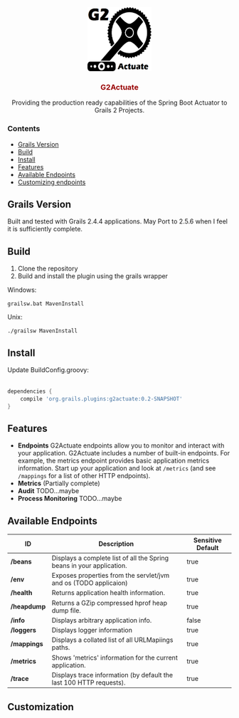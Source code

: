 <p align="center">
  <a href="https://github.com/jtsampson/g2actuate">
    <img src="G2ActuateSmall.png" width=144 height=144>
  </a>
  <h3 style="color:#990000" align="center">G2Actuate</h3>
  <p align="center">
    Providing the production ready capabilities of the Spring Boot Actuator to Grails 2 Projects.
  </p>
</p>

### Contents
 - [Grails Version](#GrailsVersion)
 - [Build](#Build)
 - [Install](#Install)
 - [Features](#Features)
 - [Available Endpoints](#AvailableEndpoints)
 - [Customizing endpoints](#Customization)

## <a name="GrailsVersion">Grails Version</a>

Built and tested with Grails 2.4.4 applications. May Port to 2.5.6 when I feel it is sufficiently complete.

## <a name="Build">Build</a>

 1. Clone the repository
 1. Build and install the plugin using the grails wrapper
 
 Windows:
 ```
grailsw.bat MavenInstall
```
Unix: 
 ```
./grailsw MavenInstall
```

## <a name="Install">Install</a>
Update BuildConfig.groovy:
```groovy

dependencies {
    compile 'org.grails.plugins:g2actuate:0.2-SNAPSHOT'
}

```


## <a name="Features">Features</a>

 * **Endpoints** G2Actuate endpoints allow you to monitor and interact with your application. G2Actuate includes a number 
of built-in endpoints. For example, the metrics endpoint provides basic application metrics information. Start up your 
application and look at `/metrics` (and see `/mappings` for a list of other HTTP endpoints).
 * **Metrics** (Partially complete)
 * **Audit** TODO...maybe
 * **Process Monitoring** TODO...maybe
 
## <a name="AvailableEndpoints">Available Endpoints</a>
| ID                 | Description                                                                | Sensitive Default |
| ------------------ | -------------------------------------------------------------------------- | ----------------- |
| **/beans**         | Displays a complete list of all the Spring beans in your application.      | true              |
| **/env**           | Exposes properties from the servlet/jvm and os   (TODO applicaion)         | true              |
| **/health**        | Returns application health information.                                    | true              |
| **/heapdump**      | Returns a GZip compressed hprof heap dump file.                            | true              |
| **/info**          | Displays arbitrary application info.                                       | false             |
| **/loggers**       | Displays logger information                                                | true              |
| **/mappings**      | Displays a collated list of all URLMapiings paths.                         | true              |
| **/metrics**       | Shows 'metrics' information for the current application.                   | true              |
| **/trace**         | Displays trace information (by default the last 100 HTTP requests).        | true              |

## <a name="Customizing Endpoints">Customization</a>